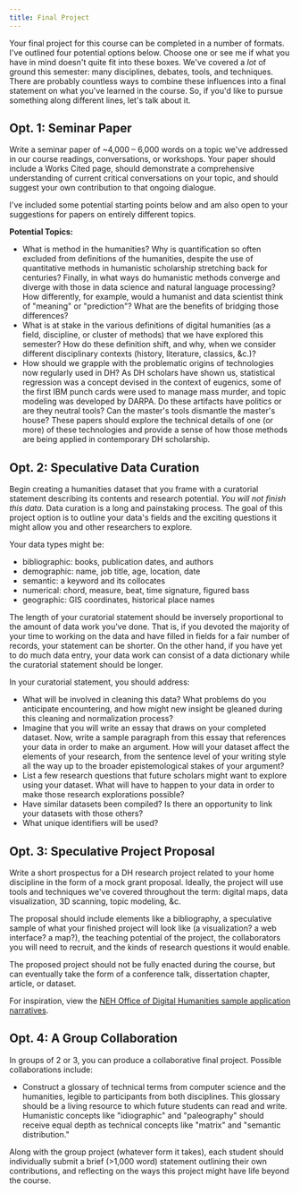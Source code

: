 ```yaml
---
title: Final Project
---
```


Your final project for this course can be completed in a number of formats. I've outlined four potential options below. Choose one or see me if what you have in mind doesn't quite fit into these boxes. We've covered a *lot* of ground this semester: many disciplines, debates, tools, and techniques. There are probably countless ways to combine these influences into a final statement on what you've learned in the course. So, if you'd like to pursue something along different lines, let's talk about it.

## Opt. 1: Seminar Paper

Write a seminar paper of ~4,000 – 6,000 words on a topic we've addressed in our course readings, conversations, or workshops. Your paper should include a Works Cited page, should demonstrate a comprehensive understanding of current critical conversations on your topic, and should suggest your own contribution to that ongoing dialogue.

I've included some potential starting points below and am also open to your suggestions for papers on entirely different topics.

**Potential Topics:**

- What is method in the humanities? Why is quantification so often excluded from definitions of the humanities, despite the use of quantitative methods in humanistic scholarship stretching back for centuries? Finally, in what ways do humanistic methods converge and diverge with those in data science and natural language processing? How differently, for example, would a humanist and data scientist think of "meaning" or "prediction"? What are the benefits of bridging those differences?
- What is at stake in the various definitions of digital humanities (as a field, discipline, or cluster of methods) that we have explored this semester? How do these definition shift, and why, when we consider different disciplinary contexts (history, literature, classics, &c.)?
- How should we grapple with the problematic origins of technologies now regularly used in DH? As DH scholars have shown us, statistical regression was a concept devised in the context of eugenics, some of the first IBM punch cards were used to manage mass murder, and topic modeling was developed by DARPA. Do these artifacts have politics or are they neutral tools? Can the master's tools dismantle the master's house? These papers should explore the technical details of one (or more) of these technologies and provide a sense of how those methods are being applied in contemporary DH scholarship.

## Opt. 2: Speculative Data Curation

Begin creating a humanities dataset that you frame with a curatorial statement describing its contents and research potential. *You will not finish this data.* Data curation is a long and painstaking process. The goal of this project option is to outline your data's fields and the exciting questions it might allow you and other researchers to explore.

Your data types might be:

- bibliographic: books, publication dates, and authors
- demographic: name, job title, age, location, date
- semantic: a keyword and its collocates
- numerical: chord, measure, beat, time signature, figured bass
- geographic: GIS coordinates, historical place names

The length of your curatorial statement should be inversely proportional to the amount of data work you've done. That is, if you devoted the majority of your time to working on the data and have filled in fields for a fair number of records, your statement can be shorter. On the other hand, if you have yet to do much data entry, your data work can consist of a data dictionary while the curatorial statement should be longer.

In your curatorial statement, you should address:

- What will be involved in cleaning this data? What problems do you anticipate encountering, and how might new insight be gleaned during this cleaning and normalization process? 
- Imagine that you will write an essay that draws on your completed dataset. Now, write a sample paragraph from this essay that references your data in order to make an argument. How will your dataset affect the elements of your research, from the sentence level of your writing style all the way up to the broader epistemological stakes of your argument?
- List a few research questions that future scholars might want to explore using your dataset. What will have to happen to your data in order to make those research explorations possible?
- Have similar datasets been compiled? Is there an opportunity to link your datasets with those others?
- What unique identifiers will be used?

## Opt. 3: Speculative Project Proposal

Write a short prospectus for a DH research project related to your home discipline in the form of a mock grant proposal. Ideally, the project will use tools and techniques we've covered throughout the term: digital maps, data visualization, 3D scanning, topic modeling, &c.

The proposal should include elements like a bibliography, a speculative sample of what your finished project will look like (a visualization? a web interface? a map?), the teaching potential of the project, the collaborators you will need to recruit, and the kinds of research questions it would enable. 

The proposed project should not be fully enacted during the course, but can eventually take the form of a conference talk, dissertation chapter, article, or dataset.

For inspiration, view the [NEH Office of Digital Humanities sample application narratives](https://www.neh.gov/grants/odh/digital-humanities-advancement-grants).

## Opt. 4: A Group Collaboration

In groups of 2 or 3, you can produce a collaborative final project. Possible collaborations include:

- Construct a glossary of technical terms from computer science and the humanities, legible to participants from both disciplines. This glossary should be a living resource to which future students can read and write. Humanistic concepts like "idiographic" and "paleography" should receive equal depth as technical concepts like "matrix" and "semantic distribution."

Along with the group project (whatever form it takes), each student should individually submit a brief (>1,000 word) statement outlining their own contributions, and reflecting on the ways this project might have life beyond the course.